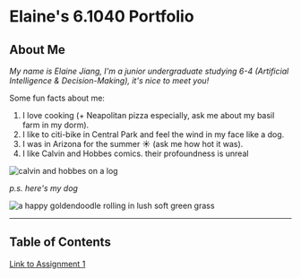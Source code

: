 # Elaine's 6.1040 Portfolio
## About Me
*My name is Elaine Jiang, I'm a junior undergraduate studying 6-4 (Artificial Intelligence & Decision-Making), it's nice to meet you!*


Some fun facts about me:
1. I love cooking (+ Neapolitan pizza especially, ask me about my basil farm in my dorm).
2. I like to citi-bike in Central Park and feel the wind in my face like a dog.
3. I was in Arizona for the summer ☀️ (ask me how hot it was).
4. I like Calvin and Hobbes comics. their profoundness is unreal

![calvin and hobbes on a log](https://stickershock23.com/wp-content/uploads/2016/07/calvin-hobbs-on-tree.png)

 *p.s. here's my dog*

![a happy goldendoodle rolling in lush soft green grass](assets/happyLily.jpg)

---
## Table of Contents
[Link to Assignment 1](assignments/assignment1/assignment1.md)

